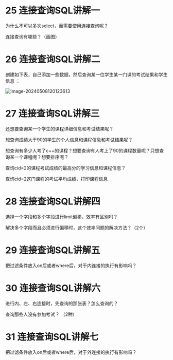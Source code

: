 # 25 连接查询SQL讲解一

为什么不可以多次select，而需要使用连接查询呢？

连接查询有哪些？（画图）

# 26 连接查询SQL讲解二

创建如下表，自己添加一些数据，然后查询某一位学生某一门课的考试结果和学生信息 ：

![image-20240508120123613](C:\Users\Mr.Helen\AppData\Roaming\Typora\typora-user-images\image-20240508120123613.png)

# 27 连接查询SQL讲解三

还想要查询某一个学生的课程详细信息和考试结果呢？

想查询成绩大于90的学生的个人信息和课程信息和考试结果呢？

想查询有多少人考了c++的课程？想要查询有人考上了90的课程数量呢？只想查询某一个课程呢？想要排序呢？

查询cid=2的课程考试成绩的最高分的学习信息和课程信息？

查询cid=2这门课程的考试平均成绩，打印课程信息

# 28 连接查询SQL讲解四

选择一个字段和多个字段进行limit偏移，效率有区别吗？

解决多个字段而且必须进行偏移时，这个效率问题的解决方法？（2个）

# 29 连接查询SQL讲解五

把过滤条件放入on后或者where后，对于内连接的执行有影响吗？

# 30 连接查询SQL讲解六

进行内、左、右连接时，先查询的那张表？怎么查询的？

查询那些人没有参加考试？ （2种）

# 31 连接查询SQL讲解七

把过滤条件放入on后或者where后，对于外连接的执行有影响吗？